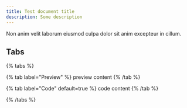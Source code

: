 ```yaml
---
title: Test document title
description: Some description
---
```


Non anim velit laborum eiusmod culpa dolor sit anim excepteur in cillum.

## Tabs

{% tabs %}

{% tab label="Preview" %}
preview content
{% /tab %}

{% tab label="Code" default=true %}
code content
{% /tab %}

{% /tabs %}
